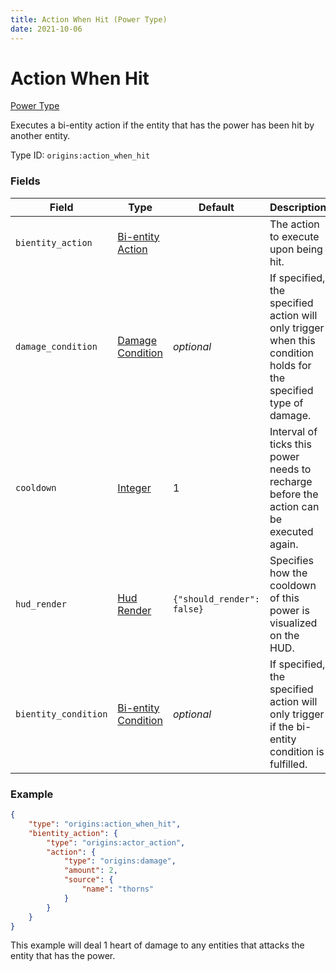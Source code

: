 ```yaml
---
title: Action When Hit (Power Type)
date: 2021-10-06
---
```

# Action When Hit

[Power Type](../power_types.md)

Executes a bi-entity action if the entity that has the power has been hit by another entity.

Type ID: `origins:action_when_hit`

### Fields

Field | Type | Default | Description
------|------|---------|-------------
`bientity_action` | [Bi-entity Action](../bientity_actions.md) | | The action to execute upon being hit.
`damage_condition` | [Damage Condition](../damage_conditions.md) | _optional_ | If specified, the specified action will only trigger when this condition holds for the specified type of damage.
`cooldown` | [Integer](../data_types/integer.md) | 1 | Interval of ticks this power needs to recharge before the action can be executed again.
`hud_render`| [Hud Render](../data_types/hud_render.md) | `{"should_render": false}` | Specifies how the cooldown of this power is visualized on the HUD.
`bientity_condition` | [Bi-entity Condition](../bientity_conditions.md) | _optional_ | If specified, the specified action will only trigger if the bi-entity condition is fulfilled.

### Example
```json
{
    "type": "origins:action_when_hit",
    "bientity_action": {
        "type": "origins:actor_action",
        "action": {
            "type": "origins:damage",
            "amount": 2,
            "source": {
                "name": "thorns"
            }
        }
    }
}
```
This example will deal 1 heart of damage to any entities that attacks the entity that has the power.